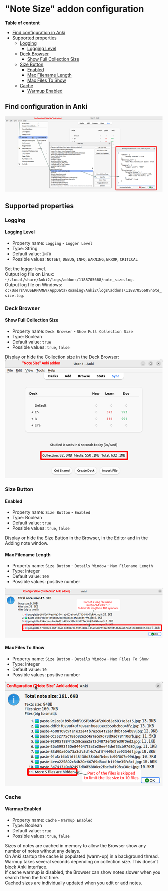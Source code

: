 # "Note Size" addon configuration

**Table of content**

- [Find configuration in Anki](#find-configuration-in-anki)
- [Supported properties](#supported-properties)
    - [Logging](#logging)
        - [Logging Level](#logging-level)
    - [Deck Browser](#deck-browser)
        - [Show Full Collection Size](#show-full-collection-size)
    - [Size Button](#size-button)
        - [Enabled](#enabled)
        - [Max Filename Length](#max-filename-length)
        - [Max Files To Show](#max-files-to-show)
    - [Cache](#cache)
        - [Warmup Enabled](#warmup-enabled)

## Find configuration in Anki

![](https://raw.githubusercontent.com/Aleks-Ya/note-size-anki-addon/main/description/images/open_config.png)

## Supported properties

### Logging

#### Logging Level

- Property name: `Logging` - `Logger Level`
- Type: String
- Default value: `INFO`
- Possible values: `NOTSET`, `DEBUG`, `INFO`, `WARNING`, `ERROR`, `CRITICAL`

Set the logger level.  
Output log file on Linux: `~/.local/share/Anki2/logs/addons/1188705668/note_size.log`.  
Output log file on Windows: `c:\Users\%USERNAME%\AppData\Roaming\Anki2\logs\addons\1188705668\note_size.log`.

### Deck Browser

#### Show Full Collection Size

- Property name: `Deck Browser` - `Show Full Collection Size`
- Type: Boolean
- Default value: `true`
- Possible values: `true`, `false`

Display or hide the Collection size in the Deck Browser:  
![](https://raw.githubusercontent.com/Aleks-Ya/note-size-anki-addon/main/description/images/collection_size.png)

### Size Button

#### Enabled

- Property name: `Size Button` - `Enabled`
- Type: Boolean
- Default value: `true`
- Possible values: `true`, `false`

Display or hide the Size Button in the Browser, in the Editor and in the Adding note window.

#### Max Filename Length

- Property name: `Size Button` - `Details Window` - `Max Filename Length`
- Type: Integer
- Default value: `100`
- Possible values: positive number

![](https://raw.githubusercontent.com/Aleks-Ya/note-size-anki-addon/main/description/images/config_max_filename_length.png)

#### Max Files To Show

- Property name: `Size Button` - `Details Window` - `Max Files To Show`
- Type: Integer
- Default value: `10`
- Possible values: positive number

![](https://raw.githubusercontent.com/Aleks-Ya/note-size-anki-addon/main/description/images/config_max_files_to_show.png)

### Cache

#### Warmup Enabled

- Property name: `Cache` - `Warmup Enabled`
- Type: Boolean
- Default value: `true`
- Possible values: `true`, `false`

Sizes of notes are cached in memory to allow the Browser show any number of notes without any delays.  
On Anki startup the cache is populated (warm-up) in a background thread. Warmup takes several seconds depending on
collection size. This doesn't block Anki interface.  
If cache warmup is disabled, the Browser can show notes slower when you search them the first time.  
Cached sizes are individually updated when you edit or add notes.
